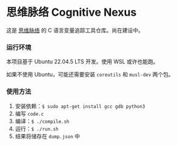# 思维脉络 Cognitive Nexus

这是 [思维脉络](https://github.com/CognitiveNexus) 的 C 语言变量追踪工具仓库。尚在建设中。

### 运行环境

本项目基于 Ubuntu 22.04.5 LTS 开发。使用 WSL 或许也能跑。

如果不使用 Ubuntu，可能还需要安装 `coreutils` 和 `musl-dev` 两个包。

### 使用方法

1. 安装依赖：`$ sudo apt-get install gcc gdb python3`
2. 编写 `code.c`
3. 编译：`$ ./compile.sh`
4. 运行：`$ ./run.sh`
5. 结果将储存在 `dump.json` 中
